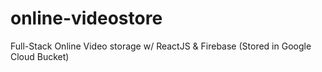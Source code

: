 # online-videostore
Full-Stack Online Video storage w/ ReactJS &amp; Firebase (Stored in Google Cloud Bucket)
